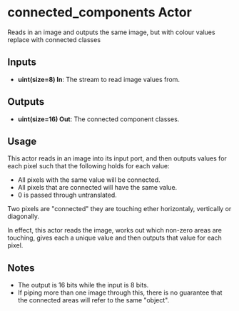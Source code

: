 # connected_components Actor #
Reads in an image and outputs the same image, but with colour values replace with connected classes

## Inputs ##
* **uint(size=8) In**: The stream to read image values from.

## Outputs ##
* **uint(size=16) Out**: The connected component classes.

## Usage ##
This actor reads in an image into its input port, and then outputs values for each pixel such that the following holds
for each value:

* All pixels with the same value will be connected.
* All pixels that are connected will have the same value.
* 0 is passed through untranslated.

Two pixels are "connected" they are touching ether horizontaly, vertically or diagonally.

In effect, this actor reads the image, works out which non-zero areas are touching, gives each a unique value and then
outputs that value for each pixel.

## Notes ##
* The output is 16 bits while the input is 8 bits.
* If piping more than one image through this, there is no guarantee that the connected areas will refer to the same
"object".
